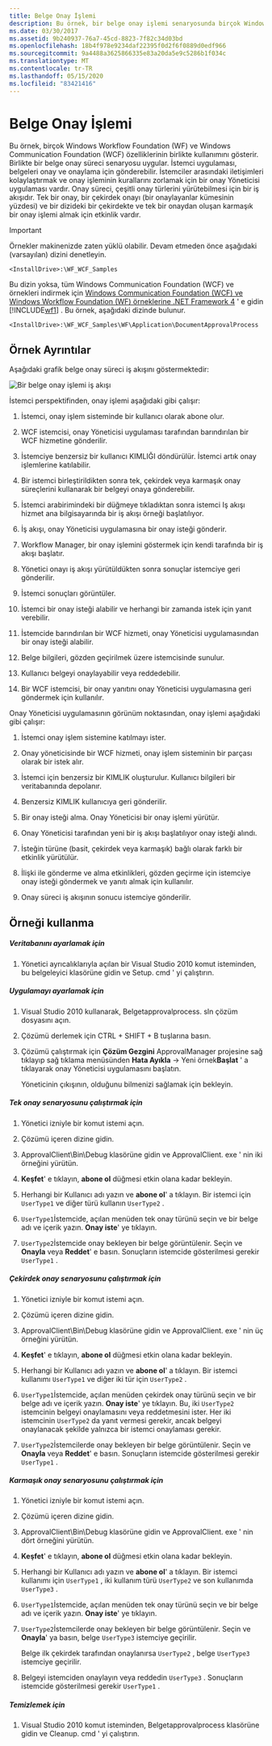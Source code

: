 ```yaml
---
title: Belge Onay İşlemi
description: Bu örnek, bir belge onay işlemi senaryosunda birçok Windows Workflow Foundation ve Windows Communication Foundation özelliği gösterir.
ms.date: 03/30/2017
ms.assetid: 9b240937-76a7-45cd-8823-7f82c34d03bd
ms.openlocfilehash: 18b4f978e9234daf22395f0d2f6f0889d0edf966
ms.sourcegitcommit: 9a4488a3625866335e83a20da5e9c5286b1f034c
ms.translationtype: MT
ms.contentlocale: tr-TR
ms.lasthandoff: 05/15/2020
ms.locfileid: "83421416"
---
```

# <a name="document-approval-process"></a>Belge Onay İşlemi

Bu örnek, birçok Windows Workflow Foundation (WF) ve Windows Communication Foundation (WCF) özelliklerinin birlikte kullanımını gösterir. Birlikte bir belge onay süreci senaryosu uygular. İstemci uygulaması, belgeleri onay ve onaylama için gönderebilir. İstemciler arasındaki iletişimleri kolaylaştırmak ve onay işleminin kurallarını zorlamak için bir onay Yöneticisi uygulaması vardır. Onay süreci, çeşitli onay türlerini yürütebilmesi için bir iş akışıdır. Tek bir onay, bir çekirdek onayı (bir onaylayanlar kümesinin yüzdesi) ve bir dizideki bir çekirdekte ve tek bir onaydan oluşan karmaşık bir onay işlemi almak için etkinlik vardır.

> [!IMPORTANT]
> Örnekler makinenizde zaten yüklü olabilir. Devam etmeden önce aşağıdaki (varsayılan) dizini denetleyin.
>
> `<InstallDrive>:\WF_WCF_Samples`
>
> Bu dizin yoksa, tüm Windows Communication Foundation (WCF) ve örnekleri indirmek için [Windows Communication Foundation (WCF) ve Windows Workflow Foundation (WF) örneklerine .NET Framework 4](https://www.microsoft.com/download/details.aspx?id=21459) ' e gidin [!INCLUDE[wf1](../../../../includes/wf1-md.md)] . Bu örnek, aşağıdaki dizinde bulunur.
>
> `<InstallDrive>:\WF_WCF_Samples\WF\Application\DocumentApprovalProcess`

## <a name="sample-details"></a>Örnek Ayrıntılar

Aşağıdaki grafik belge onay süreci iş akışını göstermektedir:

![Bir belge onay işlemi iş akışı](./media/document-approval-process/document-approval-process.jpg)

İstemci perspektifinden, onay işlemi aşağıdaki gibi çalışır:

1. İstemci, onay işlem sisteminde bir kullanıcı olarak abone olur.

2. WCF istemcisi, onay Yöneticisi uygulaması tarafından barındırılan bir WCF hizmetine gönderilir.

3. İstemciye benzersiz bir kullanıcı KIMLIĞI döndürülür. İstemci artık onay işlemlerine katılabilir.

4. Bir istemci birleştirildikten sonra tek, çekirdek veya karmaşık onay süreçlerini kullanarak bir belgeyi onaya gönderebilir.

5. İstemci arabirimindeki bir düğmeye tıkladıktan sonra istemci Iş akışı hizmet ana bilgisayarında bir iş akışı örneği başlatılıyor.

6. İş akışı, onay Yöneticisi uygulamasına bir onay isteği gönderir.

7. Workflow Manager, bir onay işlemini göstermek için kendi tarafında bir iş akışı başlatır.

8. Yönetici onayı iş akışı yürütüldükten sonra sonuçlar istemciye geri gönderilir.

9. İstemci sonuçları görüntüler.

10. İstemci bir onay isteği alabilir ve herhangi bir zamanda istek için yanıt verebilir.

11. İstemcide barındırılan bir WCF hizmeti, onay Yöneticisi uygulamasından bir onay isteği alabilir.

12. Belge bilgileri, gözden geçirilmek üzere istemcisinde sunulur.

13. Kullanıcı belgeyi onaylayabilir veya reddedebilir.

14. Bir WCF istemcisi, bir onay yanıtını onay Yöneticisi uygulamasına geri göndermek için kullanılır.

Onay Yöneticisi uygulamasının görünüm noktasından, onay işlemi aşağıdaki gibi çalışır:

1. İstemci onay işlem sistemine katılmayı ister.

2. Onay yöneticisinde bir WCF hizmeti, onay işlem sisteminin bir parçası olarak bir istek alır.

3. İstemci için benzersiz bir KIMLIK oluşturulur. Kullanıcı bilgileri bir veritabanında depolanır.

4. Benzersiz KIMLIK kullanıcıya geri gönderilir.

5. Bir onay isteği alma. Onay Yöneticisi bir onay işlemi yürütür.

6. Onay Yöneticisi tarafından yeni bir iş akışı başlatılıyor onay isteği alındı.

7. İsteğin türüne (basit, çekirdek veya karmaşık) bağlı olarak farklı bir etkinlik yürütülür.

8. İlişki ile gönderme ve alma etkinlikleri, gözden geçirme için istemciye onay isteği göndermek ve yanıtı almak için kullanılır.

9. Onay süreci iş akışının sonucu istemciye gönderilir.

## <a name="using-the-sample"></a>Örneği kullanma

##### <a name="to-set-up-the-database"></a>Veritabanını ayarlamak için

1. Yönetici ayrıcalıklarıyla açılan bir Visual Studio 2010 komut isteminden, bu belgeleyici klasörüne gidin ve Setup. cmd ' yi çalıştırın.

##### <a name="to-set-up-the-application"></a>Uygulamayı ayarlamak için

1. Visual Studio 2010 kullanarak, Belgetapprovalprocess. sln çözüm dosyasını açın.

2. Çözümü derlemek için CTRL + SHIFT + B tuşlarına basın.

3. Çözümü çalıştırmak için **Çözüm Gezgini** ApprovalManager projesine sağ tıklayıp sağ tıklama menüsünden **Hata Ayıkla** -> Yeni örnek**Başlat** ' a tıklayarak onay Yöneticisi uygulamasını başlatın.

    Yöneticinin çıkışının, olduğunu bilmenizi sağlamak için bekleyin.

##### <a name="to-run-the-single-approval-scenario"></a>Tek onay senaryosunu çalıştırmak için

1. Yönetici izniyle bir komut istemi açın.

2. Çözümü içeren dizine gidin.

3. ApprovalClient\Bin\Debug klasörüne gidin ve ApprovalClient. exe ' nin iki örneğini yürütün.

4. **Keşfet**' e tıklayın, **abone ol** düğmesi etkin olana kadar bekleyin.

5. Herhangi bir Kullanıcı adı yazın ve **abone ol**' a tıklayın. Bir istemci için `UserType1` ve diğer türü kullanın `UserType2` .

6. `UserType1`İstemcide, açılan menüden tek onay türünü seçin ve bir belge adı ve içerik yazın. **Onay iste**' ye tıklayın.

7. `UserType2`İstemcide onay bekleyen bir belge görüntülenir. Seçin ve **Onayla** veya **Reddet**' e basın. Sonuçların istemcide gösterilmesi gerekir `UserType1` .

##### <a name="to-run-the-quorum-approval-scenario"></a>Çekirdek onay senaryosunu çalıştırmak için

1. Yönetici izniyle bir komut istemi açın.

2. Çözümü içeren dizine gidin.

3. ApprovalClient\Bin\Debug klasörüne gidin ve ApprovalClient. exe ' nin üç örneğini yürütün.

4. **Keşfet**' e tıklayın, **abone ol** düğmesi etkin olana kadar bekleyin.

5. Herhangi bir Kullanıcı adı yazın ve **abone ol**' a tıklayın. Bir istemci kullanımı `UserType1` ve diğer iki tür için `UserType2` .

6. `UserType1`İstemcide, açılan menüden çekirdek onay türünü seçin ve bir belge adı ve içerik yazın. **Onay iste**' ye tıklayın. Bu, iki `UserType2` istemcinin belgeyi onaylamasını veya reddetmesini ister. Her iki istemcinin `UserType2` da yanıt vermesi gerekir, ancak belgeyi onaylanacak şekilde yalnızca bir istemci onaylaması gerekir.

7. `UserType2`İstemcilerde onay bekleyen bir belge görüntülenir. Seçin ve **Onayla** veya **Reddet**' e basın. Sonuçların istemcide gösterilmesi gerekir `UserType1` .

##### <a name="to-run-the-complex-approval-scenario"></a>Karmaşık onay senaryosunu çalıştırmak için

1. Yönetici izniyle bir komut istemi açın.

2. Çözümü içeren dizine gidin.

3. ApprovalClient\Bin\Debug klasörüne gidin ve ApprovalClient. exe ' nin dört örneğini yürütün.

4. **Keşfet**' e tıklayın, **abone ol** düğmesi etkin olana kadar bekleyin.

5. Herhangi bir Kullanıcı adı yazın ve **abone ol**' a tıklayın. Bir istemci kullanımı için `UserType1` , iki kullanım türü `UserType2` ve son kullanımda `UserType3` .

6. `UserType1`İstemcide, açılan menüden tek onay türünü seçin ve bir belge adı ve içerik yazın. **Onay iste**' ye tıklayın.

7. `UserType2`İstemcilerde onay bekleyen bir belge görüntülenir. Seçin ve **Onayla**' ya basın, belge `UserType3` istemciye geçirilir.

    Belge ilk çekirdek tarafından onaylanırsa `UserType2` , belge `UserType3` istemciye geçirilir.

8. Belgeyi istemciden onaylayın veya reddedin `UserType3` . Sonuçların istemcide gösterilmesi gerekir `UserType1` .

##### <a name="to-clean-up"></a>Temizlemek için

1. Visual Studio 2010 komut isteminden, Belgetapprovalprocess klasörüne gidin ve Cleanup. cmd ' yi çalıştırın.
